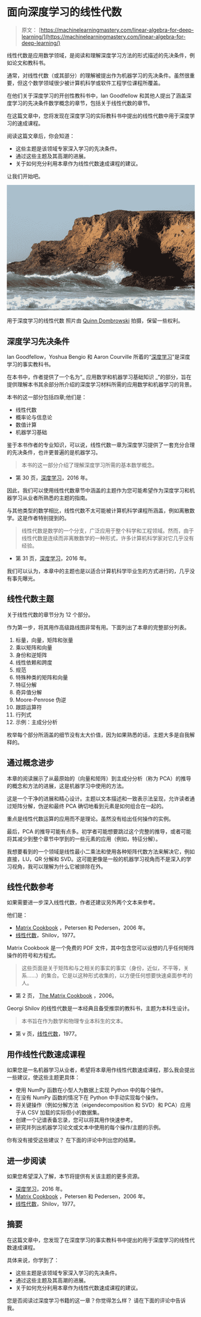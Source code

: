 # 面向深度学习的线性代数

> 原文： [https://machinelearningmastery.com/linear-algebra-for-deep-learning/](https://machinelearningmastery.com/linear-algebra-for-deep-learning/)

线性代数是应用数学领域，是阅读和理解深度学习方法的形式描述的先决条件，例如论文和教科书。

通常，对线性代数（或其部分）的理解被提出作为机器学习的先决条件。虽然很重要，但这个数学领域很少被计算机科学或软件工程学位课程所覆盖。

在他们关于深度学习的开创性教科书中，Ian Goodfellow 和其他人提出了涵盖深度学习的先决条件数学概念的章节，包括关于线性代数的章节。

在这篇文章中，您将发现在深度学习的实际教科书中提出的线性代数中用于深度学习的速成课程。

阅读这篇文章后，你会知道：

*   这些主题是该领域专家深入学习的先决条件。
*   通过这些主题及其高潮的进展。
*   关于如何充分利用本章作为线性代数速成课程的建议。

让我们开始吧。

![Linear Algebra for Deep Learning](img/62bb839bf2d74c5cd1c3dd8c465ec756.jpg)

用于深度学习的线性代数
照片由 [Quinn Dombrowski](https://www.flickr.com/photos/quinnanya/8107585313/) 拍摄，保留一些权利。

## 深度学习先决条件

Ian Goodfellow，Yoshua Bengio 和 Aaron Courville 所着的“[深度学习](http://amzn.to/2BvnFRe)”是深度学习的事实教科书。

在本书中，作者提供了一个名为“_ 应用数学和机器学习基础知识 _”的部分，旨在提供理解本书其余部分所介绍的深度学习材料所需的应用数学和机器学习的背景。

本书的这一部分包括四章;他们是：

*   线性代数
*   概率论与信息论
*   数值计算
*   机器学习基础

鉴于本书作者的专业知识，可以说，线性代数一章为深度学习提供了一套充分合理的先决条件，也许更普遍的是机器学习。

> 本书的这一部分介绍了理解深度学习所需的基本数学概念。

- 第 30 页，[深度学习](http://amzn.to/2BvnFRe)，2016 年。

因此，我们可以使用线性代数章节中涵盖的主题作为您可能希望作为深度学习和机器学习从业者所熟悉的主题的指南。

与其他类型的数学相比，线性代数不太可能被计算机科学课程所涵盖，例如离散数学。这是作者特别提到的。

> 线性代数是数学的一个分支，广泛应用于整个科学和工程领域。然而，由于线性代数是连续而非离散数学的一种形式，许多计算机科学家对它几乎没有经验。

- 第 31 页，[深度学习](http://amzn.to/2BvnFRe)，2016 年。

我们可以认为，本章中的主题也是以适合计算机科学毕业生的方式进行的，几乎没有事先曝光。

## 线性代数主题

关于线性代数的章节分为 12 个部分。

作为第一步，将其用作高级路线图非常有用。下面列出了本章的完整部分列表。

1.  标量，向量，矩阵和张量
2.  乘以矩阵和向量
3.  身份和逆矩阵
4.  线性依赖和跨度
5.  规范
6.  特殊种类的矩阵和向量
7.  特征分解
8.  奇异值分解
9.  Moore-Penrose 伪逆
10.  跟踪运算符
11.  行列式
12.  示例：主成分分析

枚举每个部分所涵盖的细节没有太大价值，因为如果熟悉的话，主题大多是自我解释的。

## 通过概念进步

本章的阅读展示了从最原始的（向量和矩阵）到主成分分析（称为 PCA）的推导的概念和方法的进展，这是机器学习中使用的方法。

这是一个干净的进展和精心设计。主题以文本描述和一致表示法呈现，允许读者通过矩阵分解，伪逆和最终 PCA 确切地看到元素是如何组合在一起的。

重点是线性代数运算的应用而不是理论。虽然没有给出任何操作的实例。

最后，PCA 的推导可能有点多。初学者可能想要跳过这个完整的推导，或者可能将其减少到整个章节中学到的一些元素的应用（例如，特征分解）。

我想要看到的一个领域是线性最小二乘法和使用各种矩阵代数方法来解决它，例如直接，LU，QR 分解和 SVD。这可能更像是一般的机器学习视角而不是深入的学习视角，我可以理解为什么它被排除在外。

## 线性代数参考

如果需要进一步深入线性代数，作者还建议另外两个文本来参考。

他们是：

*   [Matrix Cookbook](http://www2.imm.dtu.dk/pubdb/views/publication_details.php?id=3274) ，Petersen 和 Pedersen，2006 年。
*   [线性代数](http://amzn.to/2Bwipge)，Shilov，1977。

Matrix Cookbook 是一个免费的 PDF 文件，其中包含您可以设想的几乎任何矩阵操作的符号和方程式。

> 这些页面是关于矩阵和与之相关的事实的事实（身份，近似，不平等，关系......）的集合。它是以这种形式收集的，以方便任何想要快速桌面参考的人。

- 第 2 页， [The Matrix Cookbook](http://www2.imm.dtu.dk/pubdb/views/publication_details.php?id=3274) ，2006。

Georgi Shilov 的线性代数是一本经典且备受推崇的教科书，主题为本科生设计。

> 本书旨在作为数学和物理专业本科生的文本。

- 第 v 页，[线性代数](http://amzn.to/2Bwipge)，1977。

## 用作线性代数速成课程

如果您是一名机器学习从业者，希望将本章用作线性代数速成课程，那么我会提出一些建议，使这些主题更具体：

*   使用 NumPy 函数在小型人为数据上实现 Python 中的每个操作。
*   在没有 NumPy 函数的情况下在 Python 中手动实现每个操作。
*   将关键操作（例如分解方法（eigendecomposition 和 SVD）和 PCA）应用于从 CSV 加载的实际但小的数据集。
*   创建一个记谱表备忘录，您可以将其用作快速参考。
*   研究并列出机器学习论文或文本中使用的每个操作/主题的示例。

你有没有接受这些建议？
在下面的评论中列出您的结果。

## 进一步阅读

如果您希望深入了解，本节将提供有关该主题的更多资源。

*   [深度学习](http://amzn.to/2BvnFRe)，2016 年。
*   [Matrix Cookbook](http://amzn.to/2Bwipge) ，Petersen 和 Pedersen，2006 年。
*   [线性代数](http://amzn.to/2Bwipge)，Shilov，1977。

## 摘要

在这篇文章中，您发现了在深度学习的事实教科书中提出的用于深度学习的线性代数速成课程。

具体来说，你学到了：

*   这些主题是该领域专家深入学习的先决条件。
*   通过这些主题及其高潮的进展。
*   关于如何充分利用本章作为线性代数速成课程的建议。

您是否阅读过深度学习书籍的这一章？你觉得怎么样？
请在下面的评论中告诉我。